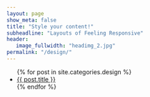 ```yaml
---
layout: page
show_meta: false
title: "Style your content!"
subheadline: "Layouts of Feeling Responsive"
header:
   image_fullwidth: "headimg_2.jpg"
permalink: "/design/"
---
```

<ul>
    {% for post in site.categories.design %}
    <li><a href="{{ site.url }}{{ post.url }}">{{ post.title }}</a></li>
    {% endfor %}
</ul>